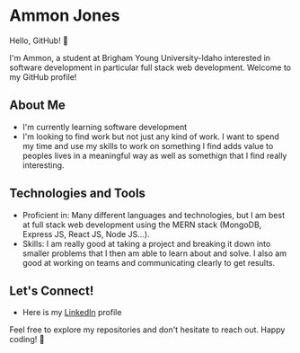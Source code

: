 # Ammon Jones

Hello, GitHub! 👋

I'm Ammon, a student at Brigham Young University-Idaho interested in software development in particular full stack web development. Welcome to my GitHub profile!

## About Me

- I'm currently learning software development
- I'm looking to find work but not just any kind of work. I want to spend my time and use my skills to work on something I find adds value to peoples lives in a meaningful way as well as somethign that I find really interesting. 

## Technologies and Tools

- Proficient in: Many different languages and technologies, but I am best at full stack web development using the MERN stack (MongoDB, Express JS, React JS, Node JS...). 
- Skills: I am really good at taking a project and breaking it down into smaller problems that I then am able to learn about and solve. I also am good at working on teams and communicating clearly to get results.

## Let's Connect!

- Here is my [LinkedIn](https://www.linkedin.com/in/ammon-jones-90044b151) profile

Feel free to explore my repositories and don't hesitate to reach out. Happy coding! 🚀
